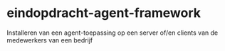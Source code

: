# eindopdracht-agent-framework
Installeren van een agent-toepassing op een server of/en clients van de medewerkers van een bedrijf
